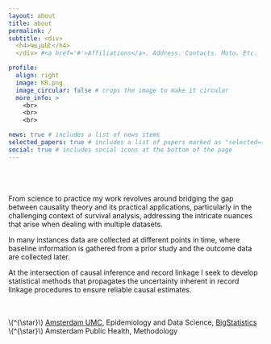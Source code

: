 ```yaml
---
layout: about
title: about
permalink: /
subtitle: <div>
  <h4>Կայանէ</h4>
  </div> #<a href='#'>Affiliations</a>. Address. Contacts. Moto. Etc.

profile:
  align: right
  image: KR.png
  image_circular: false # crops the image to make it circular
  more_info: >
    <br>
    <br>
    <br>

news: true # includes a list of news items
selected_papers: true # includes a list of papers marked as "selected={true}"
social: true # includes social icons at the bottom of the page
---
```


<br>
<br>
<br>
From science to practice my work revolves around bridging the gap between causality theory and its practical applications, particularly in the challenging context of survival analysis, addressing the intricate nuances that arise when dealing with multiple datasets.

In many instances data are collected at different points in time, where baseline information is gathered from a prior study and the outcome data are collected later.

At the intersection of causal inference and record linkage I seek to develop statistical methods that propagates the uncertainty inherent in record linkage procedures to ensure reliable causal estimates.
<br>
<br>
<br>

<p>
\(^{\star}\) <a href=https://www.amc.nl/web/home.htm>Amsterdam UMC</a>, 
Epidemiology and Data Science, 
<a href=https://www.bigstatistics.nl/>BigStatistics</a> 
<br> 
\(^{\star}\) Amsterdam Public Health, Methodology
</p>
